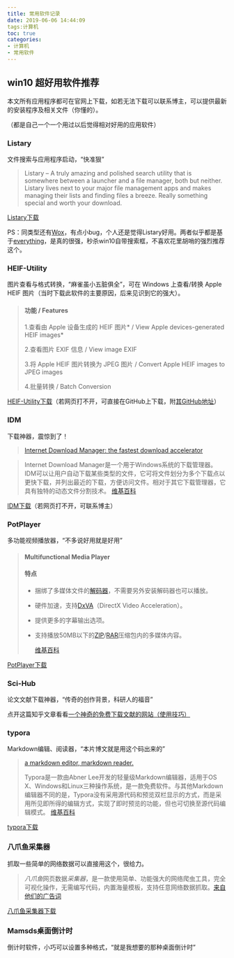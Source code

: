 ```yaml
---
title: 常用软件记录
date: 2019-06-06 14:44:09
tags:计算机
toc: true
categories: 
- 计算机
- 常用软件
---
```


## win10 超好用软件推荐

本文所有应用程序都可在官网上下载，如若无法下载可以联系博主，可以提供最新的安装程序及相关文件（你懂的）。

（都是自己一个一个用过以后觉得相对好用的应用软件）

<!--more-->

### Listary

文件搜索与应用程序启动，“快准狠”

> Listary – A truly amazing and polished search utility that is somewhere between a launcher and a file manager, both but neither. Listary lives next to your major file management apps and makes managing their lists and finding files a breeze. Really something special and worth your download.

[Listary下载](https://www.listary.com/download)

PS：同类型还有[Wox](http://www.wox.one/)，有点小bug，个人还是觉得Listary好用。两者似乎都是基于[everything](https://www.voidtools.com/support/everything/)，是真的很强，秒杀win10自带搜索框，不喜欢花里胡哨的强烈推荐这个。

### HEIF-Utility

图片查看与格式转换，“麻雀虽小五脏俱全”，可在 Windows 上查看/转换 Apple HEIF 图片（当时下载此软件的主要原因，后来见识到它的强大）。

> #### 功能 / Features
>
>  1.查看由 Apple 设备生成的 HEIF 图片* / View Apple devices-generated HEIF images*
>
>  2.查看图片 EXIF 信息 / View image EXIF
>
>  3.将 Apple HEIF 图片转换为 JPEG 图片 / Convert Apple HEIF images to JPEG images
>
>  4.批量转换 / Batch Conversion

[HEIF-Utility下载](https://liuziangexit.com/HEIF-Utility/download.html)（若网页打不开，可直接在GitHub上下载，附[其GitHub地址](https://www.listary.com/download)）

### IDM

下载神器，震惊到了！

> [Internet Download Manager: the fastest download accelerator](https://www.internetdownloadmanager.com/)

> Internet Download Manager是一个用于Windows系统的下载管理器。 IDM可以让用户自动下载某些类型的文件，它可将文件划分为多个下载点以更快下载，并列出最近的下载，方便访问文件。相对于其它下载管理器，它具有独特的动态文件分割技术。 [维基百科](https://zh.wikipedia.org/zh-cn/Internet_Download_Manager)

[IDM下载](https://www.internetdownloadmanager.com/download.html)（若网页打不开，可联系博主）

### PotPlayer

多功能视频播放器，“不多说好用就是好用”

> #### Multifunctional Media Player
>
> #### 特点
>
> - 捆绑了多媒体文件的[解码器](https://zh.wikipedia.org/wiki/編解碼器)，不需要另外安装解码器也可以播放。
>
> - 硬件加速，支持[DxVA](https://zh.wikipedia.org/wiki/DxVA)（DirectX Video Acceleration）。
>
> - 提供更多的字幕输出选项。
>
> - 支持播放50MB以下的[ZIP](https://zh.wikipedia.org/wiki/ZIP)/[RAR](https://zh.wikipedia.org/wiki/RAR)压缩包内的多媒体内容。
>
>    [维基百科](https://zh.wikipedia.org/zh-cn/PotPlayer)

[PotPlayer下载](https://daumpotplayer.com/download/)

### Sci-Hub

论文文献下载神器，“传奇的创作背景，科研人的福音”

点开这篇知乎文章看看[一个神奇的免费下载文献的网站（使用技巧）](https://zhuanlan.zhihu.com/p/24299207)

### typora

Markdown编辑、阅读器，“本片博文就是用这个码出来的”

> [ a markdown editor, markdown reader.](https://typora.io/)
>
> Typora是一款由Abner Lee开发的轻量级Markdown编辑器，适用于OS X、Windows和Linux三种操作系统，是一款免费软件。与其他Markdown编辑器不同的是，Typora没有采用源代码和预览双栏显示的方式，而是采用所见即所得的编辑方式，实现了即时预览的功能，但也可切换至源代码编辑模式。 [维基百科](https://zh.wikipedia.org/zh-cn/Typora)

[typora下载](https://typora.io/#windows)

### 八爪鱼采集器

抓取一些简单的网络数据可以直接用这个，很给力。

> *八爪鱼*网页数据*采集器*，是一款使用简单、功能强大的网络爬虫工具，完全可视化操作，无需编写代码，内置海量模板，支持任意网络数据抓取。[来自他们的广告词](https://www.bazhuayu.com/)

[八爪鱼采集器下载](https://www.bazhuayu.com/download)

### Mamsds桌面倒计时

倒计时软件，小巧可以设置多种格式，“就是我想要的那种桌面倒计时”

